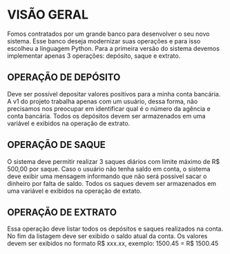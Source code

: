 # VISÃO GERAL

Fomos contratados por um grande banco para desenvolver o seu novo sistema.
Esse banco deseja modernizar suas operações e para isso escolheu a linguagem
Python. Para a primeira versão do sistema devemos implementar apenas 3 operações:
depósito, saque e extrato.

## OPERAÇÃO DE DEPÓSITO

 Deve ser possível depositar valores positivos para a minha conta bancária.
 A v1 do projeto trabalha apenas com um usuário, dessa forma, não precisamos
 nos preocupar em identificar qual é o número da agência e conta bancária.
 Todos os depósitos devem ser armazenados em uma variável e exibidos na operação
 de extrato.

## OPERAÇÃO DE SAQUE

O sistema deve permitir realizar 3 saques diários com limite máximo de R$ 500,00
por saque. Caso o usuário não tenha saldo em conta, o sistema deve exibir uma
mensagem informando que não será possível sacar o dinheiro por falta de saldo.
Todos os saques devem ser armazenados em uma variável e exibidos na operação
de extato.

## OPERAÇÃO DE EXTRATO

Essa operação deve listar todos os depósitos e saques realizados na conta. No
fim da listagem deve ser exibido o saldo atual da conta. Os valores devem ser
exibidos no formato R$ xxx.xx, exemplo: 1500.45 = R$ 1500.45